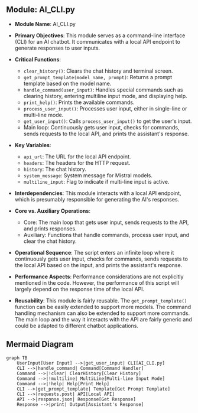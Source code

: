 ## Module: AI_CLI.py
- **Module Name**: AI_CLI.py

- **Primary Objectives**: This module serves as a command-line interface (CLI) for an AI chatbot. It communicates with a local API endpoint to generate responses to user inputs.

- **Critical Functions**: 
    - `clear_history()`: Clears the chat history and terminal screen.
    - `get_prompt_template(model_name, prompt)`: Returns a prompt template based on the model name.
    - `handle_command(user_input)`: Handles special commands such as clearing history, entering multiline input mode, and displaying help.
    - `print_help()`: Prints the available commands.
    - `process_user_input()`: Processes user input, either in single-line or multi-line mode.
    - `get_user_input()`: Calls `process_user_input()` to get the user's input.
    - Main loop: Continuously gets user input, checks for commands, sends requests to the local API, and prints the assistant's response.

- **Key Variables**: 
    - `api_url`: The URL for the local API endpoint.
    - `headers`: The headers for the HTTP request.
    - `history`: The chat history.
    - `system_message`: System message for Mistral models.
    - `multiline_input`: Flag to indicate if multi-line input is active.

- **Interdependencies**: This module interacts with a local API endpoint, which is presumably responsible for generating the AI's responses.

- **Core vs. Auxiliary Operations**: 
    - Core: The main loop that gets user input, sends requests to the API, and prints responses.
    - Auxiliary: Functions that handle commands, process user input, and clear the chat history.

- **Operational Sequence**: The script enters an infinite loop where it continuously gets user input, checks for commands, sends requests to the local API based on the input, and prints the assistant's response.

- **Performance Aspects**: Performance considerations are not explicitly mentioned in the code. However, the performance of this script will largely depend on the response time of the local API.

- **Reusability**: This module is fairly reusable. The `get_prompt_template()` function can be easily extended to support more models. The command handling mechanism can also be extended to support more commands. The main loop and the way it interacts with the API are fairly generic and could be adapted to different chatbot applications.
## Mermaid Diagram
```mermaid
graph TB
    UserInput[User Input] -->|get_user_input| CLI[AI_CLI.py]
    CLI -->|handle_command| Command[Command Handler]
    Command -->|!clear| ClearHistory[Clear History]
    Command -->|!multiline| MultiLine[Multi-line Input Mode]
    Command -->|!help| Help[Print Help]
    CLI -->|get_prompt_template| Template[Get Prompt Template]
    CLI -->|requests.post| API[Local API]
    API -->|response.json| Response[Get Response]
    Response -->|print| Output[Assistant's Response]
```
